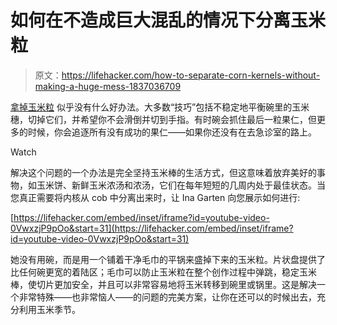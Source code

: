 # 如何在不造成巨大混乱的情况下分离玉米粒

> 原文：<https://lifehacker.com/how-to-separate-corn-kernels-without-making-a-huge-mess-1837036709>

[拿掉玉米粒](https://lifehacker.com/make-a-golden-stock-out-of-corn-cobs-1827181520) 似乎没有什么好办法。大多数“技巧”包括不稳定地平衡碗里的玉米穗，切掉它们，并希望你不会滑倒并切到手指。有时碗会抓住最后一粒果仁，但更多的时候，你会追逐所有没有成功的果仁——如果你还没有在去急诊室的路上。

Watch

解决这个问题的一个办法是完全坚持玉米棒的生活方式，但这意味着放弃美好的事物，如玉米饼、新鲜玉米浓汤和浓汤，它们在每年短短的几周内处于最佳状态。当您真正需要将内核从 cob 中分离出来时，让 Ina Garten 向您展示如何进行:

 [https://lifehacker.com/embed/inset/iframe?id=youtube-video-0VwxzjP9pOo&start=31](https://lifehacker.com/embed/inset/iframe?id=youtube-video-0VwxzjP9pOo&start=31) 

她没有用碗，而是用一个铺着干净毛巾的平锅来盛掉下来的玉米粒。片状盘提供了比任何碗更宽的着陆区；毛巾可以防止玉米粒在整个创作过程中弹跳，稳定玉米棒，使切片更加安全，并且可以非常容易地将玉米转移到碗里或锅里。这是解决一个非常特殊——也非常恼人——的问题的完美方案，让你在还可以的时候出去，充分利用玉米季节。